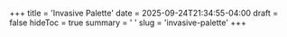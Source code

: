 +++
title = 'Invasive Palette'
date = 2025-09-24T21:34:55-04:00
draft = false
hideToc = true
summary = ' '
slug =  'invasive-palette'
+++